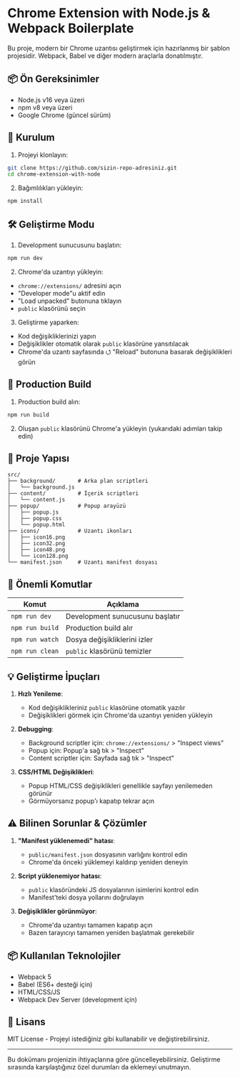 # Chrome Extension with Node.js & Webpack Boilerplate

Bu proje, modern bir Chrome uzantısı geliştirmek için hazırlanmış bir şablon projesidir. Webpack, Babel ve diğer modern araçlarla donatılmıştır.

## 📦 Ön Gereksinimler

- Node.js v16 veya üzeri
- npm v8 veya üzeri
- Google Chrome (güncel sürüm)

## 🚀 Kurulum

1. Projeyi klonlayın:
```bash
git clone https://github.com/sizin-repo-adresiniz.git
cd chrome-extension-with-node
```

2. Bağımlılıkları yükleyin:
```bash
npm install
```

## 🛠️ Geliştirme Modu

1. Development sunucusunu başlatın:
```bash
npm run dev
```

2. Chrome'da uzantıyı yükleyin:
- `chrome://extensions/` adresini açın
- "Developer mode"u aktif edin
- "Load unpacked" butonuna tıklayın
- `public` klasörünü seçin

3. Geliştirme yaparken:
- Kod değişikliklerinizi yapın
- Değişiklikler otomatik olarak `public` klasörüne yansıtılacak
- Chrome'da uzantı sayfasında ⭯ "Reload" butonuna basarak değişiklikleri görün

## 🔨 Production Build

1. Production build alın:
```bash
npm run build
```

2. Oluşan `public` klasörünü Chrome'a yükleyin (yukarıdaki adımları takip edin)

## 📂 Proje Yapısı

```
src/
├── background/       # Arka plan scriptleri
│   └── background.js
├── content/          # İçerik scriptleri
│   └── content.js
├── popup/            # Popup arayüzü
│   ├── popup.js
│   ├── popup.css
│   └── popup.html
├── icons/            # Uzantı ikonları
│   ├── icon16.png
│   ├── icon32.png
│   ├── icon48.png
│   └── icon128.png
└── manifest.json     # Uzantı manifest dosyası
```

## 🔧 Önemli Komutlar

| Komut | Açıklama |
|-------|----------|
| `npm run dev` | Development sunucusunu başlatır |
| `npm run build` | Production build alır |
| `npm run watch` | Dosya değişikliklerini izler |
| `npm run clean` | `public` klasörünü temizler |

## 💡 Geliştirme İpuçları

1. **Hızlı Yenileme**:
   - Kod değişiklikleriniz `public` klasörüne otomatik yazılır
   - Değişiklikleri görmek için Chrome'da uzantıyı yeniden yükleyin

2. **Debugging**:
   - Background scriptler için: `chrome://extensions/` > "Inspect views"
   - Popup için: Popup'a sağ tık > "Inspect"
   - Content scriptler için: Sayfada sağ tık > "Inspect"

3. **CSS/HTML Değişiklikleri**:
   - Popup HTML/CSS değişiklikleri genellikle sayfayı yenilemeden görünür
   - Görmüyorsanız popup'ı kapatıp tekrar açın

## ⚠️ Bilinen Sorunlar & Çözümler

1. **"Manifest yüklenemedi" hatası**:
   - `public/manifest.json` dosyasının varlığını kontrol edin
   - Chrome'da önceki yüklemeyi kaldırıp yeniden deneyin

2. **Script yüklenemiyor hatası**:
   - `public` klasöründeki JS dosyalarının isimlerini kontrol edin
   - Manifest'teki dosya yollarını doğrulayın

3. **Değişiklikler görünmüyor**:
   - Chrome'da uzantıyı tamamen kapatıp açın
   - Bazen tarayıcıyı tamamen yeniden başlatmak gerekebilir

## 📦 Kullanılan Teknolojiler

- Webpack 5
- Babel (ES6+ desteği için)
- HTML/CSS/JS
- Webpack Dev Server (development için)

## 📜 Lisans

MIT License - Projeyi istediğiniz gibi kullanabilir ve değiştirebilirsiniz.

---

Bu dokümanı projenizin ihtiyaçlarına göre güncelleyebilirsiniz. Geliştirme sırasında karşılaştığınız özel durumları da eklemeyi unutmayın.